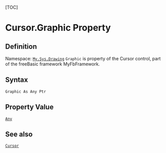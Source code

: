 [TOC]
# Cursor.Graphic Property

## Definition
Namespace: [`My.Sys.Drawing`](My.Sys.Drawing.md)
`Graphic` is property of the Cursor control, part of the freeBasic framework MyFbFramework.
## Syntax
```freeBasic
Graphic As Any Ptr
```
## Property Value
[`Any`]("https://www.freebasic.net/wiki/KeyPgAny")
## See also
[`Cursor`](Cursor.md)
